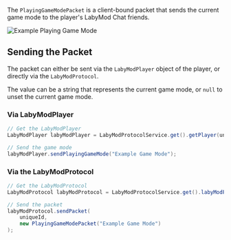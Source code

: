 The `PlayingGameModePacket` is a client-bound packet that sends the current game mode to the player's LabyMod Chat friends.

![Example Playing Game Mode](../../../../assets/files/serverapi/game-mode.png)

## Sending the Packet

The packet can either be sent via the `LabyModPlayer` object of the player, or directly via the `LabyModProtocol`.

The value can be a string that represents the current game mode, or `null` to unset the current game mode.

### Via LabyModPlayer

```java
// Get the LabyModPlayer
LabyModPlayer labyModPlayer = LabyModProtocolService.get().getPlayer(uniqueId);

// Send the game mode
labyModPlayer.sendPlayingGameMode("Example Game Mode");
```

### Via the LabyModProtocol

```java
// Get the LabyModProtocol
LabyModProtocol labyModProtocol = LabyModProtocolService.get().labyModProtocol();

// Send the packet
labyModProtocol.sendPacket(
    uniqueId, 
    new PlayingGameModePacket("Example Game Mode")
);
```

